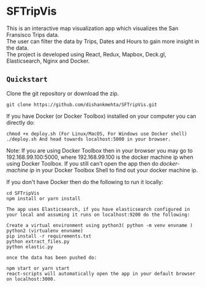# SFTripVis

This is an interactive map visualization app which visualizes the San Fransisco Trips data.<br>
The user can filter the data by Trips, Dates and Hours to gain more insight in the data.<br>
The project is developed using React, Redux, Mapbox, Deck.gl, Elasticsearch, Nginx and Docker.

## `Quickstart`

Clone the git repository or download the zip.

    git clone https://github.com/dishankmehta/SFTripVis.git

If you have Docker (or Docker Toolbox) installed on your computer you can directly do:

    chmod +x deploy.sh (For Linux/MacOS, For Windows use Docker shell)
    ./deploy.sh And head towards localhost:5000 in your browser.

Note: If you are using Docker Toolbox then in your browser you may go to 192.168.99.100:5000, where 192.168.99.100 is the docker machine ip when using Docker Toolbox. If you still can't open the app then do *docker-machine ip* in your Docker Toolbox Shell to find out your docker machine ip.

If you don't have Docker then do the following to run it locally:

    cd SFTripVis
    npm install or yarn install
    
    The app uses Elasticsearch, if you have elasticsearch configured in your local and assuming it runs on localhost:9200 do the following:

    Create a virtual environment using python3( python -m venv envname ) python2 (virtualenv envname)
    pip install -r requirements.txt
    python extract_files.py
    python elastic.py

    once the data has been pushed do:

    npm start or yarn start
    react-scripts will automatically open the app in your default browser on localhost:3000.